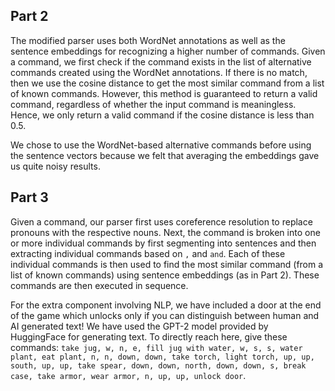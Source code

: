 ## Part 2

The modified parser uses both WordNet annotations as well as the sentence embeddings for recognizing a higher number of commands. Given a command, we first check if the command exists in the list of alternative commands created using the WordNet annotations. If there is no match, then we use the cosine distance to get the most similar command from a list of known commands. However, this method is guaranteed to return a valid command, regardless of whether the input command is meaningless. Hence, we only return a valid command if the cosine distance is less than 0.5. 

We chose to use the WordNet-based alternative commands before using the sentence vectors because we felt that averaging the embeddings gave us quite noisy results.

## Part 3

Given a command, our parser first uses coreference resolution to replace pronouns with the respective nouns. Next, the command is broken into one or more individual commands by first segmenting into sentences and then extracting individual commands based on `,` and `and`. Each of these individual commands is then used to find the most similar command (from a list of known commands) using sentence embeddings (as in Part 2). These commands are then executed in sequence. 

For the extra component involving NLP, we have included a door at the end of the game which unlocks only if you can distinguish between human and AI generated text! We have used the GPT-2 model provided by HuggingFace for generating text. To
directly reach here, give these commands: `take jug, w, n, e, fill jug with water, w, s, s, water plant, eat plant, n, n, down, down, take torch, light torch, up, up, south, up, up, take spear, down, down, north, down, down, s, break case, take armor, wear armor, n, up, up, unlock door`. 
